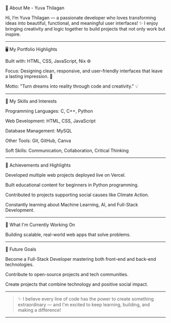 🌟 About Me - Yuva Thilagan

Hi, I’m Yuva Thilagan — a passionate developer who loves transforming ideas into beautiful, functional, and meaningful user interfaces! ✨
I enjoy bringing creativity and logic together to build projects that not only work but inspire.


---

🖥️ My Portfolio Highlights

Built with: HTML, CSS, JavaScript, Nix ⚙️

Focus: Designing clean, responsive, and user-friendly interfaces that leave a lasting impression. 🎨

Motto: "Turn dreams into reality through code and creativity." 💡


---

🎯 My Skills and Interests

Programming Languages: C, C++, Python

Web Development: HTML, CSS, JavaScript

Database Management: MySQL

Other Tools: Git, GitHub, Canva

Soft Skills: Communication, Collaboration, Critical Thinking



---

🚀 Achievements and Highlights

Developed multiple web projects deployed live on Vercel.

Built educational content for beginners in Python programming.

Contributed to projects supporting social causes like Climate Action.

Constantly learning about Machine Learning, AI, and Full-Stack Development.



---

🌱 What I'm Currently Working On


Building scalable, real-world web apps that solve problems.



---

🎯 Future Goals

Become a Full-Stack Developer mastering both front-end and back-end technologies.

Contribute to open-source projects and tech communities.

Create projects that combine technology and positive social impact.



---

> ✨ I believe every line of code has the power to create something extraordinary — and I'm excited to keep learning, building, and making a difference!




---